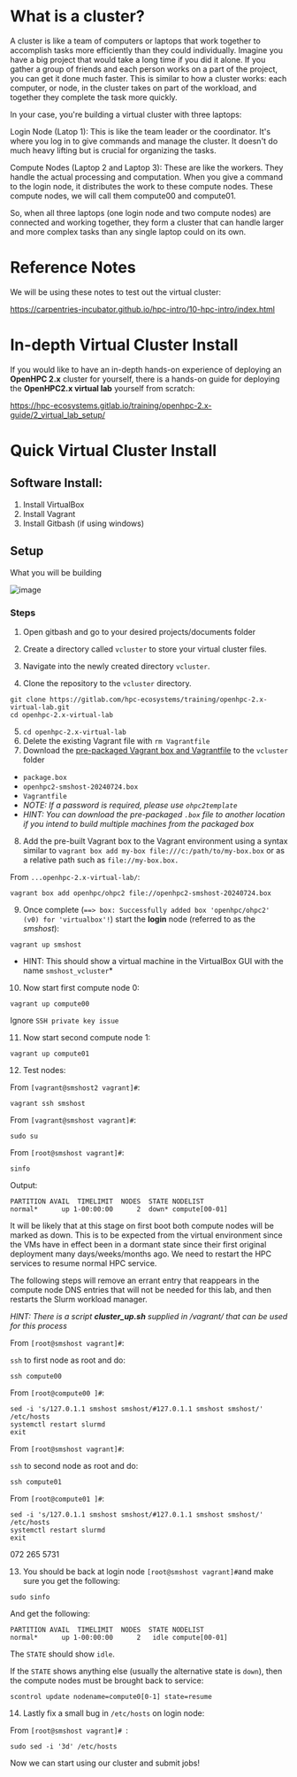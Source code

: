# What is a cluster?

A cluster is like a team of computers or laptops that work together to accomplish tasks more efficiently than they could individually. Imagine you have a big project that would take a long time if you did it alone. If you gather a group of friends and each person works on a part of the project, you can get it done much faster. This is similar to how a cluster works: each computer, or node, in the cluster takes on part of the workload, and together they complete the task more quickly.

In your case, you're building a virtual cluster with three laptops:

Login Node (Latop 1): This is like the team leader or the coordinator. It's where you log in to give commands and manage the cluster. It doesn't do much heavy lifting but is crucial for organizing the tasks.

Compute Nodes (Laptop 2 and Laptop 3): These are like the workers. They handle the actual processing and computation. When you give a command to the login node, it distributes the work to these compute nodes. These compute nodes, we will call them compute00 and compute01.

So, when all three laptops (one login node and two compute nodes) are connected and working together, they form a cluster that can handle larger and more complex tasks than any single laptop could on its own.

# Reference Notes

We will be using these notes to test out the virtual cluster:

https://carpentries-incubator.github.io/hpc-intro/10-hpc-intro/index.html

# In-depth Virtual Cluster Install

If you would like to have an in-depth hands-on experience of deploying an **OpenHPC 2.x** cluster for yourself, there is a hands-on guide for deploying the **OpenHPC2.x virtual lab** yourself from scratch:  

https://hpc-ecosystems.gitlab.io/training/openhpc-2.x-guide/2_virtual_lab_setup/

# Quick Virtual Cluster Install

## Software Install:
1. Install VirtualBox
2. Install Vagrant
3. Install Gitbash (if using windows)

## Setup 

What you will be building

![image](https://github.com/HPC-Ecosystems/OpenHPC2-vcluster-downloadable/assets/157092105/546a11c8-372c-4950-bc28-509d52a1f056)


### Steps

1. Open gitbash and go to your desired projects/documents folder

2. Create a directory called `vcluster` to store your virtual cluster files.  
3. Navigate into the newly created directory `vcluster`.  
5. Clone the repository to the `vcluster` directory.  

```
git clone https://gitlab.com/hpc-ecosystems/training/openhpc-2.x-virtual-lab.git 
cd openhpc-2.x-virtual-lab
```

5. `cd openhpc-2.x-virtual-lab`
6. Delete the existing Vagrant file with `rm Vagrantfile`
7. Download the [pre-packaged Vagrant box and Vagrantfile](https://csircoza-my.sharepoint.com/:f:/g/personal/bjohnston_csir_co_za/Elv5PJ6ScCBLmlclV_B7vb4BEdLjkuW-GdPW7iIwfEm_kQ) to the `vcluster` folder
  - `package.box`  
  - `openhpc2-smshost-20240724.box`  
  - `Vagrantfile`
  - *NOTE: If a password is required, please use `ohpc2template`*
  - *HINT: You can download the pre-packaged `.box` file to another location if you intend to build multiple machines from the packaged box*

8. Add the pre-built Vagrant box to the Vagrant environment using a syntax similar to `vagrant box add my-box file:///c:/path/to/my-box.box` or as a relative path such as `file://my-box.box.`

From `...openhpc-2.x-virtual-lab/`:

```
vagrant box add openhpc/ohpc2 file://openhpc2-smshost-20240724.box
```

9. Once complete (`==> box: Successfully added box 'openhpc/ohpc2' (v0) for 'virtualbox'!`) start the **login** node (referred to as the *smshost*):

```
vagrant up smshost
```
* HINT: This should show a virtual machine in the VirtualBox GUI with the name `smshost_vcluster`*

10. Now start first compute node 0:

```
vagrant up compute00
```

Ignore `SSH private key issue`

11. Now start second compute node 1:

```
vagrant up compute01
```

12. Test nodes:

From `[vagrant@smshost2 vagrant]#`:

```
vagrant ssh smshost
```

From `[vagrant@smshost vagrant]#`:

```
sudo su
```

From `[root@smshost vagrant]#`:

```
sinfo
```

Output:

```
PARTITION AVAIL  TIMELIMIT  NODES  STATE NODELIST
normal*      up 1-00:00:00      2  down* compute[00-01]
```

It will be likely that at this stage on first boot both compute nodes will be marked as down. This is to be expected from the virtual environment since the VMs have in effect been in a dormant state since their first original deployment many days/weeks/months ago. We need to restart the HPC services to resume normal HPC service.  

The following steps will remove an errant entry that reappears in the compute node DNS entries that will not be needed for this lab, and then restarts the Slurm workload manager.

*HINT: There is a script ***cluster_up.sh*** supplied in /vagrant/ that can be used for this process*

From `[root@smshost vagrant]#`:

`ssh` to first node as root and do:

```
ssh compute00
```

From `[root@compute00 ]#`:

```
sed -i 's/127.0.1.1 smshost smshost/#127.0.1.1 smshost smshost/' /etc/hosts
systemctl restart slurmd
exit
```

From `[root@smshost vagrant]#`:

`ssh` to second node as root and do:

```
ssh compute01
```

From `[root@compute01 ]#`:

```
sed -i 's/127.0.1.1 smshost smshost/#127.0.1.1 smshost smshost/' /etc/hosts
systemctl restart slurmd
exit
```

072 265 5731


13. You should be back at login node `[root@smshost vagrant]#`and make sure you get the following:

```
sudo sinfo
```

And get the following:

```
PARTITION AVAIL  TIMELIMIT  NODES  STATE NODELIST
normal*      up 1-00:00:00      2   idle compute[00-01]
```

The `STATE` should show `idle`.

If the `STATE` shows anything else (usually the alternative state is `down`), then the compute nodes must be brought back to service:

`scontrol update nodename=compute0[0-1] state=resume`

14. Lastly fix a small bug in `/etc/hosts` on login node:

From `[root@smshost vagrant]# `:

```
sudo sed -i '3d' /etc/hosts
```

Now we can start using our cluster and submit jobs!




